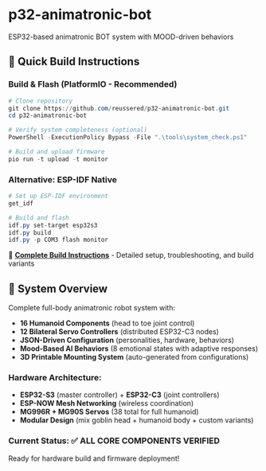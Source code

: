 # p32-animatronic-bot
ESP32-based animatronic BOT system with MOOD-driven behaviors

## 🚀 Quick Build Instructions

### **Build & Flash (PlatformIO - Recommended)**
```powershell
# Clone repository
git clone https://github.com/reussered/p32-animatronic-bot.git
cd p32-animatronic-bot

# Verify system completeness (optional)
PowerShell -ExecutionPolicy Bypass -File ".\tools\system_check.ps1"

# Build and upload firmware
pio run -t upload -t monitor
```

### **Alternative: ESP-IDF Native**
```powershell
# Set up ESP-IDF environment
get_idf

# Build and flash
idf.py set-target esp32s3
idf.py build
idf.py -p COM3 flash monitor
```

📖 **[Complete Build Instructions](BUILD_INSTRUCTIONS.md)** - Detailed setup, troubleshooting, and build variants

## 🤖 System Overview

Complete full-body animatronic robot system with:
- **16 Humanoid Components** (head to toe joint control)
- **12 Bilateral Servo Controllers** (distributed ESP32-C3 nodes)  
- **JSON-Driven Configuration** (personalities, hardware, behaviors)
- **Mood-Based AI Behaviors** (8 emotional states with adaptive responses)
- **3D Printable Mounting System** (auto-generated from configurations)

### **Hardware Architecture:**
- **ESP32-S3** (master controller) + **ESP32-C3** (joint controllers)
- **ESP-NOW Mesh Networking** (wireless coordination)
- **MG996R + MG90S Servos** (38 total for full humanoid)
- **Modular Design** (mix goblin head + humanoid body + custom variants)

### **Current Status:** ✅ **ALL CORE COMPONENTS VERIFIED** 
Ready for hardware build and firmware deployment!
